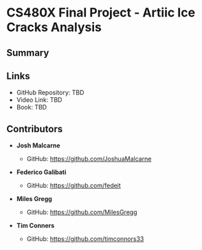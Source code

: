 CS480X Final Project - Artiic Ice Cracks Analysis
===

Summary
---

Links
---

- GitHub Repository: TBD
- Video Link: TBD
- Book: TBD

Contributors
---

-   **Josh Malcarne**

    -   GitHub: https://github.com/JoshuaMalcarne

-   **Federico Galibati**

    -   GitHub: https://github.com/fedeit

-   **Miles Gregg**

    -   GitHub: https://github.com/MilesGregg

-   **Tim Conners**

    -   GitHub: https://github.com/timconnors33